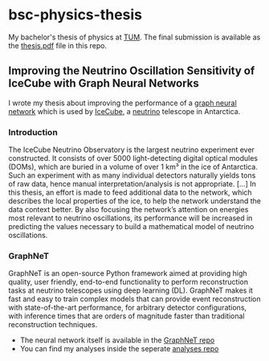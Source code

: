 # bsc-physics-thesis

My bachelor's thesis of physics at [TUM](https://www.tum.de). The final submission is available as the [thesis.pdf](https://github.com/timephy/bsc-physics-thesis/blob/main/thesis.pdf) file in this repo.

## Improving the Neutrino Oscillation Sensitivity of IceCube with Graph Neural Networks

I wrote my thesis about improving the performance of a [graph neural network](https://en.wikipedia.org/wiki/Graph_neural_network) which is used by [IceCube](https://en.wikipedia.org/wiki/IceCube_Neutrino_Observatory), a [neutrino](https://en.wikipedia.org/wiki/Neutrino) telescope in Antarctica.

### Introduction

The IceCube Neutrino Observatory is the largest neutrino experiment ever constructed. It consists of over 5000 light-detecting digital optical modules (DOMs), which are buried in a volume of over 1 km³ in the ice of Antarctica. Such an experiment with as many individual detectors naturally yields tons of raw data, hence manual interpretation/analysis is not appropriate. [...] In this thesis, an effort is made to feed additional data to the network, which describes the local properties of the ice, to help the network understand the data context better. By also focusing the network’s attention on energies most relevant to neutrino oscillations, its performance will be increased in predicting the values necessary to build a mathematical model of neutrino oscillations.

### GraphNeT

GraphNeT is an open-source Python framework aimed at providing high quality, user friendly, end-to-end functionality to perform reconstruction tasks at neutrino telescopes using deep learning (DL). GraphNeT makes it fast and easy to train complex models that can provide event reconstruction with state-of-the-art performance, for arbitrary detector configurations, with inference times that are orders of magnitude faster than traditional reconstruction techniques.

- The neural network itself is available in the [GraphNeT repo](https://github.com/graphnet-team/graphnet)
- You can find my analyses inside the seperate [analyses repo](https://github.com/graphnet-team/analyses)

